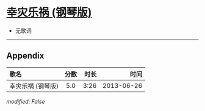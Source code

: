 # [幸灾乐祸 (钢琴版)](https://music.163.com/song?id=26608869)

* 无歌词


---

## Appendix

|歌名|分数|时长|时间|
|:---|:---:|---:|---:|
|幸灾乐祸 (钢琴版)|5.0|3:26|2013-06-26

*modified: False*